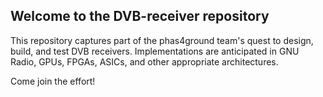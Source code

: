 ## Welcome to the DVB-receiver repository

This repository captures part of the phas4ground team's quest to design, 
build, and test DVB receivers. Implementations are anticipated in GNU Radio, 
GPUs, FPGAs, ASICs, and other appropriate architectures.

Come join the effort!
